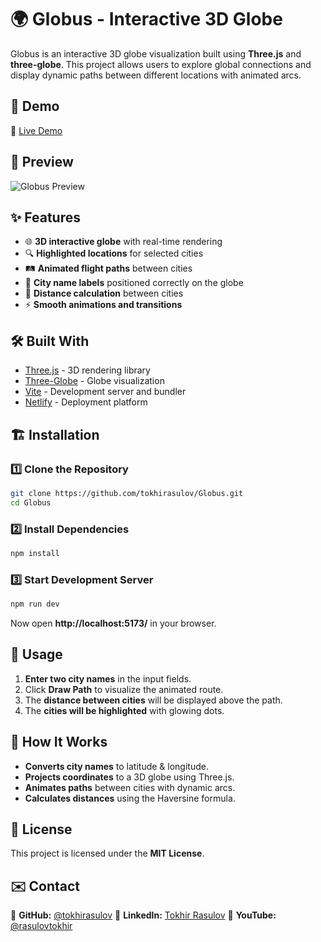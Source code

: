 # 🌍 Globus - Interactive 3D Globe

Globus is an interactive 3D globe visualization built using **Three.js** and **three-globe**. This project allows users to explore global connections and display dynamic paths between different locations with animated arcs.

## 🚀 Demo

🔗 [Live Demo](https://tokhirsglobus.netlify.app/)

## 📸 Preview

![Globus Preview](https://your-image-url.com)

## ✨ Features

- 🌐 **3D interactive globe** with real-time rendering
- 🔍 **Highlighted locations** for selected cities
- 🛤️ **Animated flight paths** between cities
- 📍 **City name labels** positioned correctly on the globe
- 📏 **Distance calculation** between cities
- ⚡ **Smooth animations and transitions**

## 🛠️ Built With

- [Three.js](https://threejs.org/) - 3D rendering library
- [Three-Globe](https://github.com/vasturiano/three-globe) - Globe visualization
- [Vite](https://vitejs.dev/) - Development server and bundler
- [Netlify](https://www.netlify.com/) - Deployment platform

## 🏗 Installation

### 1️⃣ Clone the Repository

```sh
git clone https://github.com/tokhirasulov/Globus.git
cd Globus
```

### 2️⃣ Install Dependencies

```sh
npm install
```

### 3️⃣ Start Development Server

```sh
npm run dev
```

Now open **http://localhost:5173/** in your browser.

## 📌 Usage

1. **Enter two city names** in the input fields.
2. Click **Draw Path** to visualize the animated route.
3. The **distance between cities** will be displayed above the path.
4. The **cities will be highlighted** with glowing dots.

## 📖 How It Works

- **Converts city names** to latitude & longitude.
- **Projects coordinates** to a 3D globe using Three.js.
- **Animates paths** between cities with dynamic arcs.
- **Calculates distances** using the Haversine formula.

## 📜 License

This project is licensed under the **MIT License**.

## ✉️ Contact

🔗 **GitHub:** [@tokhirasulov](https://github.com/tokhirasulov)
🔗 **LinkedIn:** [Tokhir Rasulov](https://www.linkedin.com/in/rasulovtokhir/)
🔗 **YouTube:** [@rasulovtokhir](https://www.youtube.com/@rasulovtokhir)
